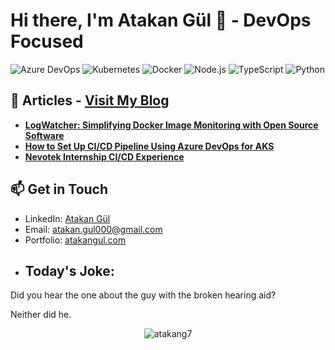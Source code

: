 # Hi there, I'm Atakan Gül 👋 - DevOps Focused 

![Azure DevOps](https://img.shields.io/badge/-Azure%20DevOps-0078D7?style=flat&logo=azure-devops&logoColor=white)
![Kubernetes](https://img.shields.io/badge/-Kubernetes-326CE5?style=flat&logo=Kubernetes&logoColor=white)
![Docker](https://img.shields.io/badge/-Docker-2496ED?style=flat&logo=docker&logoColor=white)
![Node.js](https://img.shields.io/badge/-Node.js-339933?style=flat&logo=Node.js&logoColor=white)
![TypeScript](https://img.shields.io/badge/-TypeScript-007ACC?style=flat&logo=TypeScript&logoColor=white)
![Python](https://img.shields.io/badge/-Python-3776AB?style=flat&logo=Python&logoColor=white)

## 📝 Articles - [Visit My Blog](https://blog.atakangul.com)

- **[LogWatcher: Simplifying Docker Image Monitoring with Open Source Software](https://atakangul.com/blogs/logwatcher-simplifying-docker-image-monitoring-with-open-source-software)** 
- **[How to Set Up CI/CD Pipeline Using Azure DevOps for AKS](https://atakangul.com/blogs/how-to-setup-cicd-pipeline-using-azure-devops-for-aks)**  
- **[Nevotek Internship CI/CD Experience](https://atakangul.com/blogs/nevotek-internship-ci-cd-experience)**  
  
## 📫 Get in Touch

- LinkedIn: [Atakan Gül](https://www.linkedin.com/in/atakan-gul)
- Email: [atakan.gul000@gmail.com](mailto:atakan.gul000@gmail.com)
- Portfolio: [atakangul.com](https://atakangul.com)

<!-- JOKE-START -->
- ## **Today's Joke:**

Did you hear the one about the guy with the broken hearing aid?

Neither did he.
<!-- JOKE-END -->

<p align="center">
  <img src="https://komarev.com/ghpvc/?username=atakang7&label=Profile%20views&color=0e75b6&style=flat" alt="atakang7" />
</p>
